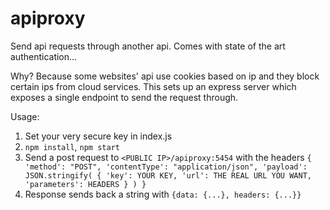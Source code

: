 # apiproxy
 Send api requests through another api. Comes with state of the art authentication...

 Why? Because some websites' api use cookies based on ip and they block certain ips from cloud services. This sets up an express server which exposes a single endpoint to send the request through.

 Usage:
 1. Set your very secure key in index.js 
 2. `npm install`, `npm start`
 3. Send a post request to `<PUBLIC IP>/apiproxy:5454` with the headers 
 `{
    'method': "POST",
    'contentType': "application/json",
    'payload': JSON.stringify(
      {
        'key': YOUR KEY,
        'url': THE REAL URL YOU WANT,
        'parameters': HEADERS
      }
    )
  }`
4. Response sends back a string with `{data: {...}, headers: {...}}`

 

